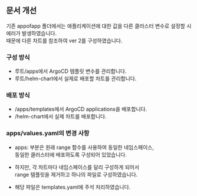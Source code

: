 ## 문서 개선
기존 appofapp 폴더에서는 애플리케이션에 대한 값을 다른 클러스터 변수로 설정할 시 에러가 발생하였습니다.  
때문에 다른 차트를 참조하여 ver 2를 구성하였습니다.

### 구성 방식
- 루트/apps에서 ArgoCD 템플릿 변수를 관리합니다.
- 루트/helm-chart에서 실제로 배포할 차트를 관리합니다.
  
 ### 배포 방식
- /apps/templates에서 ArgoCD applications을 배포합니다.
- /helm-chart에서 실제 차트를 배포합니다.
  
### apps/values.yaml의 변경 사항
- apps: 부분은 원래 range 함수를 사용하여 동일한 네임스페이스,  
  동일한 클러스터에 배포하도록 구성되어 있었습니다.
  
- 하지만, 각 차트마다 네임스페이스를 달리 구성하게 되어서  
  range 템플릿을 제거하고 하나의 파일로 구성하였습니다.
  
- 해당 파일은 templates.yaml에 주석 처리하였습니다.
